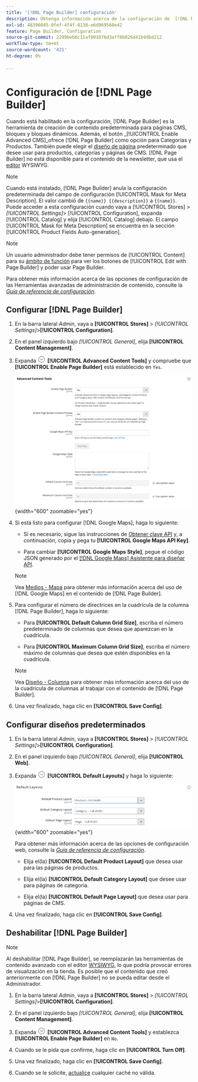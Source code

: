 ```yaml
---
title: '[!DNL Page Builder] configuración'
description: Obtenga información acerca de la configuración de  [!DNL Page Builder] funciones en Admin para Adobe Commerce y Magento Open Source.
exl-id: 48396045-0fef-4f4f-8138-e6d969560e42
feature: Page Builder, Configuration
source-git-commit: 2299beb6c11af801076d3aff0b026d41b9dbd212
workflow-type: tm+mt
source-wordcount: '421'
ht-degree: 0%

---
```


# Configuración de [!DNL Page Builder]

Cuando está habilitado en la configuración, [!DNL Page Builder] es la herramienta de creación de contenido predeterminada para páginas CMS, bloques y bloques dinámicos. Además, el botón _[!UICONTROL Enable Advanced CMS]_ofrece [!DNL Page Builder] como opción para Categorías y Productos. También puede elegir el [diseño de página](../content-design/page-layout.md) predeterminado que desee usar para productos, categorías y páginas de CMS. [!DNL Page Builder] no está disponible para el contenido de la newsletter, que usa el [editor](../content-design/editor.md) WYSIWYG.

>[!NOTE]
>
>Cuando está instalado, [!DNL Page Builder] anula la configuración predeterminada del campo de configuración [!UICONTROL Mask for Meta Description]. El valor cambió de `{{name}} {{description}}` a `{{name}}`.
><br>
>Puede acceder a esta configuración cuando vaya a [!UICONTROL Stores] > _[!UICONTROL Settings]_> [!UICONTROL Configuration], expanda [!UICONTROL Catalog] y elija [!UICONTROL Catalog] debajo. El campo [!UICONTROL Mask for Meta Description] se encuentra en la sección [!UICONTROL Product Fields Auto-generation].

>[!NOTE]
>
>Un usuario administrador debe tener permisos de [!UICONTROL Content] para su [ámbito de función](../systems/permissions-user-roles.md) para ver los botones de [!UICONTROL Edit with Page Builder] y poder usar Page Builder.

Para obtener más información acerca de las opciones de configuración de las Herramientas avanzadas de administración de contenido, consulte la [_Guía de referencia de configuración_](../configuration-reference/general/content-management.md).

## Configurar [!DNL Page Builder]

1. En la barra lateral _Admin_, vaya a **[!UICONTROL Stores]** > _[!UICONTROL Settings]_>**[!UICONTROL Configuration]**.

1. En el panel izquierdo bajo _[!UICONTROL General]_, elija **[!UICONTROL Content Management]**.

1. Expanda ![Selector de expansión](../assets/icon-display-expand.png) **[!UICONTROL Advanced Content Tools]** y compruebe que **[!UICONTROL Enable Page Builder]** está establecido en `Yes`.

   ![Herramientas de contenido avanzadas](../configuration-reference/general/assets/content-management-advanced-content-tools.png){width="600" zoomable="yes"}

1. Si está listo para configurar [!DNL Google Maps], haga lo siguiente:

   - Si es necesario, sigue las instrucciones de [Obtener clave API][1] y, a continuación, copia y pega tu **[!UICONTROL Google Maps API Key]**.

   - Para cambiar **[!UICONTROL Google Maps Style]**, pegue el código JSON generado por el [[!DNL Google Maps] Asistente para diseñar API][2].

   >[!NOTE]
   >
   >Vea [Medios - Mapa](map.md) para obtener más información acerca del uso de [!DNL Google Maps] en el contenido de [!DNL Page Builder].

1. Para configurar el número de directrices en la cuadrícula de la columna [!DNL Page Builder], haga lo siguiente:

   - Para **[!UICONTROL Default Column Grid Size]**, escriba el número predeterminado de columnas que desea que aparezcan en la cuadrícula.

   - Para **[!UICONTROL Maximum Column Grid Size]**, escriba el número máximo de columnas que desea que estén disponibles en la cuadrícula.

   >[!NOTE]
   >
   >Vea [Diseño - Columna](column.md) para obtener más información acerca del uso de la cuadrícula de columnas al trabajar con el contenido de [!DNL Page Builder].

1. Una vez finalizado, haga clic en **[!UICONTROL Save Config]**.

## Configurar diseños predeterminados

1. En la barra lateral _Admin_, vaya a **[!UICONTROL Stores]** > _[!UICONTROL Settings]_>**[!UICONTROL Configuration]**.

1. En el panel izquierdo bajo _[!UICONTROL General]_, elija **[!UICONTROL Web]**.

1. Expanda ![Selector de expansión](../assets/icon-display-expand.png) **[!UICONTROL Default Layouts]** y haga lo siguiente:

   ![Diseños predeterminados](../configuration-reference/general/assets/web-default-layouts.png){width="600" zoomable="yes"}

   Para obtener más información acerca de las opciones de configuración web, consulte la [_Guía de referencia de configuración_](../configuration-reference/general/web.md#default-layouts).

   - Elija el(la) **[!UICONTROL Default Product Layout]** que desea usar para las páginas de productos.

   - Elija el(la) **[!UICONTROL Default Category Layout]** que desee usar para páginas de categoría.

   - Elija el(la) **[!UICONTROL Default Page Layout]** que desea usar para páginas de CMS.

1. Una vez finalizado, haga clic en **[!UICONTROL Save Config]**.

## Deshabilitar [!DNL Page Builder]

>[!NOTE]
>
>Al deshabilitar [!DNL Page Builder], se reemplazarán las herramientas de contenido avanzado con el editor [WYSIWYG](../content-design/editor.md), lo que podría provocar errores de visualización en la tienda. Es posible que el contenido que creó anteriormente con [!DNL Page Builder] no se pueda editar desde el Administrador.

1. En la barra lateral _Admin_, vaya a **[!UICONTROL Stores]** > _[!UICONTROL Settings]_>**[!UICONTROL Configuration]**.

1. En el panel izquierdo bajo _[!UICONTROL General]_, elija **[!UICONTROL Content Management]**.

1. Expanda ![Selector de expansión](../assets/icon-display-expand.png) **[!UICONTROL Advanced Content Tools]** y establezca **[!UICONTROL Enable Page Builder]** en `No`.

1. Cuando se le pida que confirme, haga clic en **[!UICONTROL Turn Off]**.

1. Una vez finalizado, haga clic en **[!UICONTROL Save Config]**.

1. Cuando se le solicite, [actualice](../systems/cache-management.md) cualquier caché no válida.

[1]: https://developers.google.com/maps/documentation/javascript/get-api-key
[2]: https://mapstyle.withgoogle.com/
